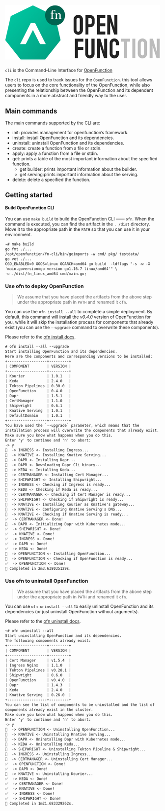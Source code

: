 # ![OpenFunctionCtl](docs/images/logo.png)

`cli` is the Command-Line Interface for [OpenFunction](https://github.com/OpenFunction/OpenFunction)

The `cli` repo is used to track issues for the `OpenFunction`.  this tool allows users to focus on the core functionality of the OpenFunction, while also presenting the relationship between the OpenFunction and its dependent components in a more abstract and friendly way to the user.

## Main commands
The main commands supported by the CLI are:
- init: provides management for openfunction’s framework.
- install: install OpenFunction and its dependencies.
- uninstall: uninstall OpenFunction and its dependencies.
- create: create a function from a file or stdin.
- apply: apply a function from a file or stdin.
- get: prints a table of the most important information about the specified function.
  - get builder: prints important information about the builder.
  - get serving:prints important information about the serving.
- delete: delete a specified the function.

## Getting started

#### Build OpenFunction CLI

You can use `make build` to build the OpenFunction CLI —— `ofn`.
When the command is executed, you can find the artifact in the `. /dist` directory.
Move it to the appropriate path in the `PATH` so that you can use it in your environment.

```shell
~# make build
go fmt ./...
/opt/openfunction/fn-cli/bin/goimports -w cmd/ pkg/ testdata/
go vet ./...
CGO_ENABLED=0 GOOS=linux GOARCH=amd64 go build  -ldflags "-s -w -X 'main.goversion=go version go1.16.7 linux/amd64'" \
-o ./dist/fn_linux_amd64 cmd/main.go;
```

### Use ofn to deploy OpenFunction

> We assume that you have placed the artifacts from the above step under the appropriate path in `PATH` and renamed it `ofn`. 

You can use the `ofn install --all` to complete a simple deployment. By default, this command will install the *v0.4.0* version of OpenFunction for you, while it will skip the installation process for components that already exist (you can use the `--upgrade` command to overwrite these components).

Please refer to the [ofn install docs](docs/install.md).

```shell
# ofn install --all --upgrade
Start installing OpenFunction and its dependencies.
Here are the components and corresponding versions to be installed:
+------------------+---------+
| COMPONENT        | VERSION |
+------------------+---------+
| Kourier          | 1.0.1   |
| Keda             | 2.4.0   |
| Tekton Pipelines | 0.30.0  |
| OpenFunction     | 0.4.0   |
| Dapr             | 1.5.1   |
| CertManager      | 1.1.0   |
| Shipwright       | 0.6.1   |
| Knative Serving  | 1.0.1   |
| DefaultDomain    | 1.0.1   |
+------------------+---------+
You have used the `--upgrade` parameter, which means that the installation process will overwrite the components that already exist.
Make sure you know what happens when you do this.
Enter 'y' to continue and 'n' to abort:
-> y
🔄  -> INGRESS <- Installing Ingress...
🔄  -> KNATIVE <- Installing Knative Serving...
🔄  -> DAPR <- Installing Dapr...
🔄  -> DAPR <- Downloading Dapr Cli binary...
🔄  -> KEDA <- Installing Keda...
🔄  -> CERTMANAGER <- Installing Cert Manager...
🔄  -> SHIPWRIGHT <- Installing Shipwright...
🔄  -> INGRESS <- Checking if Ingress is ready...
🔄  -> KEDA <- Checking if Keda is ready...
🔄  -> CERTMANAGER <- Checking if Cert Manager is ready...
🔄  -> SHIPWRIGHT <- Checking if Shipwright is ready...
🔄  -> KNATIVE <- Installing Kourier as Knative's gateway...
🔄  -> KNATIVE <- Configuring Knative Serving's DNS...
🔄  -> KNATIVE <- Checking if Knative Serving is ready...
✅  -> CERTMANAGER <- Done!
🔄  -> DAPR <- Initializing Dapr with Kubernetes mode...
✅  -> SHIPWRIGHT <- Done!
✅  -> KNATIVE <- Done!
✅  -> INGRESS <- Done!
✅  -> DAPR <- Done!
✅  -> KEDA <- Done!
🔄  -> OPENFUNCTION <- Installing OpenFunction...
🔄  -> OPENFUNCTION <- Checking if OpenFunction is ready...
✅  -> OPENFUNCTION <- Done!
🚀 Completed in 2m3.638035129s.
```

### Use ofn to uninstall OpenFunction

> We assume that you have placed the artifacts from the above step under the appropriate path in `PATH` and renamed it `ofn`. 

You can use `ofn uninstall --all` to easily uninstall OpenFunction and its dependencies (or just uninstall OpenFunction without arguments).

Please refer to the [ofn uninstall docs](docs/uninstall.md).

```shell
~# ofn uninstall --all
Start uninstalling OpenFunction and its dependencies.
The following components already exist:
+------------------+---------+
| COMPONENT        | VERSION |
+------------------+---------+
| Cert Manager     | v1.5.4  |
| Ingress Nginx    | 1.1.0   |
| Tekton Pipelines | v0.28.1 |
| Shipwright       | 0.6.0   |
| OpenFunction     | v0.4.0  |
| Dapr             | 1.4.3   |
| Keda             | 2.4.0   |
| Knative Serving  | 0.26.0  |
+------------------+---------+
You can see the list of components to be uninstalled and the list of components already exist in the cluster.
Make sure you know what happens when you do this.
Enter 'y' to continue and 'n' to abort:
-> y
🔄  -> OPENFUNCTION <- Uninstalling OpenFunction...
🔄  -> KNATIVE <- Uninstalling Knative Serving...
🔄  -> DAPR <- Uninstalling Dapr with Kubernetes mode...
🔄  -> KEDA <- Uninstalling Keda...
🔄  -> SHIPWRIGHT <- Uninstalling Tekton Pipeline & Shipwright...
🔄  -> INGRESS <- Uninstalling Ingress...
🔄  -> CERTMANAGER <- Uninstalling Cert Manager...
✅  -> OPENFUNCTION <- Done!
✅  -> DAPR <- Done!
🔄  -> KNATIVE <- Uninstalling Kourier...
✅  -> KEDA <- Done!
✅  -> CERTMANAGER <- Done!
✅  -> KNATIVE <- Done!
✅  -> INGRESS <- Done!
✅  -> SHIPWRIGHT <- Done!
🚀 Completed in 1m21.683329262s.
```

